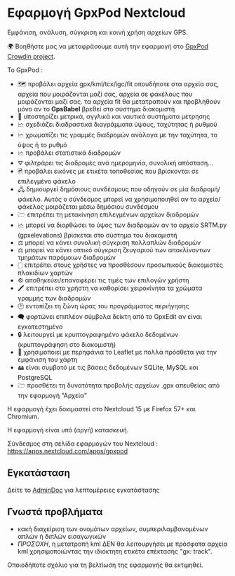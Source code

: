 # Εφαρμογή GpxPod Nextcloud

Εμφάνιση, ανάλυση, σύγκριση και κοινή χρήση αρχείων GPS.

🌍 Βοηθήστε μας να μεταφράσουμε αυτή την εφαρμογή στο [GpxPod Crowdin project](https://crowdin.com/project/gpxpod).

Το GpxPod :

* 🗺 προβάλει αρχεία gpx/kml/tcx/igc/fit οπουδήποτε στα αρχεία σας, αρχεία που μοιράζονται μαζί σας, αρχεία σε φακέλους που μοιράζονται μαζί σας. τα αρχεία fit θα μετατραπούν και προβληθούν μόνο αν το **GpsBabel** βρεθεί στο σύστημα διακομιστή
* 📏 υποστηρίζει μετρικά, αγγλικά και ναυτικά συστήματα μέτρησης
* 🗠 σχεδιάζει διαδραστικά διαγράμματα ύψους, ταχύτητας ή ρυθμού
* 🗠 χρωματίζει τις γραμμές διαδρομών ανάλογα με την ταχύτητα, το ύψος ή το ρυθμό
* 🗠 προβάλει στατιστικά διαδρομών
* ⛛ φιλτράρει τις διαδρομές ανά ημερομηνία, συνολική απόσταση...
* 🖻 προβάλει εικόνες με ετικέτα τοποθεσίας που βρίσκονται σε επιλεγμένο φάκελο
* 🖧 δημιουργεί δημόσιους συνδέσμους που οδηγούν σε μία διαδρομή/φάκελο. Αυτός ο σύνδεσμος μπορεί να χρησιμοποιηθεί αν το αρχείο/φάκελος μοιράζεται μέσω δημόσιου συνδέσμου
* 🗁 επιτρέπει τη μετακίνηση επιλεγμένων αρχείων διαδρομών
* 🗠 μπορεί να διορθώσει το ύψος των διαδρομών αν το αρχείο SRTM.py (gpxelevations) βρίσκεται στο σύστημα του διακομιστή
* ⚖ μπορεί να κάνει συνολική σύγκριση πολλαπλών διαδρομών
* ⚖ μπορεί να κάνει οπτικό σύγκριση ζευγαριού των αποκλίνοντων τμημάτων παρόμοιων διαδρομών
* 🀆 επιτρέπει στους χρήστες να προσθέσουν προσωπικούς διακομιστές πλακιδίων χαρτών
* ⚙ αποθηκεύει/επαναφέρει τις τιμές των επιλογών χρήστη
* 🖍 επιτρέπει στο χρήστη να καθορίσει χειροκίνητα τα χρώματα γραμμής των διαδρομών
* 🕑 εντοπίζει τη ζώνη ώρας του προγράμματος περιήγησης
* 🗬 φορτώνει επιπλέον σύμβολα δείκτη από το GpxEdit αν είναι εγκατεστημένο
* 🔒 λειτουργεί με κρυπτογραφημένο φάκελο δεδομένων (κρυπτογράφηση στο διακομιστή)
* 🍂 χρησιμοποιεί με περηφάνια το Leaflet με πολλά πρόσθετα για την εμφάνιση του χάρτη
* 🖴 είναι συμβατό με τις βάσεις δεδομένων SQLite, MySQL και PostgreSQL
* 🗁 προσθέτει τη δυνατότητα προβολής αρχείων .gpx απευθείας από την εφαρμογή "Αρχεία"

Η εφαρμογή έχει δοκιμαστεί στο Nextcloud 15 με Firefox 57+ και Chromium.

Η εφαρμογή είναι υπό (αργή) κατασκευή.

Σύνδεσμος στη σελίδα εφαρμογών του Nextcloud : https://apps.nextcloud.com/apps/gpxpod

## Εγκατάσταση

Δείτε το [AdminDoc](https://gitlab.com/eneiluj/gpxpod-oc/wikis/admindoc) για λεπτομέρειες εγκατάστασης

## Γνωστά προβλήματα

* κακή διαχείριση των ονομάτων αρχείων, συμπεριλαμβανομένων απλών ή διπλών εισαγωγικών
* *ΠΡΟΣΟΧΗ*, η μετατροπή kml ΔΕΝ θα λειτουργήσει με πρόσφατα αρχεία kml χρησιμοποιώντας την ιδιόκτητη ετικέτα επέκτασης "gx: track".

Οποιοδήποτε σχόλιο για τη βελτίωση της εφαρμογής θα εκτιμηθεί.